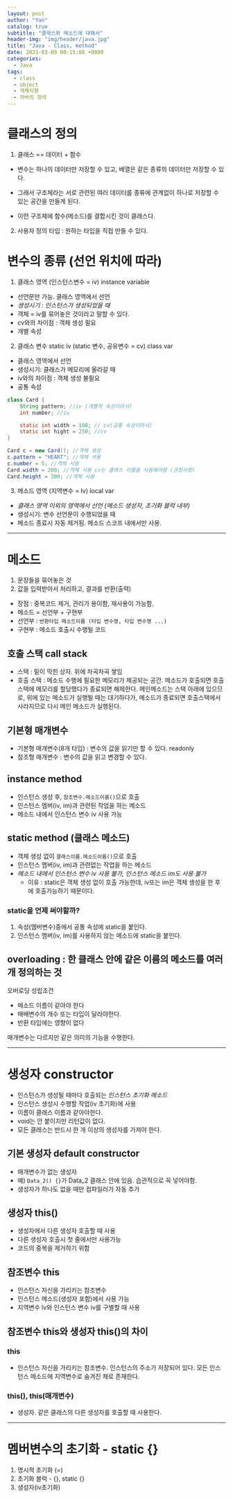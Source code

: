 ```yaml
---
layout: post
author: "Yan"
catalog: true
subtitle: "클래스와 메소드에 대해서"
header-img: "img/header/java.jpg"
title: "Java - Class, method"
date: 2021-03-09 00:15:08 +0000
categories:
  - Java
tags:
  - class
  - object
  - 객체지향
  - 자바의 정석
---
```


# 클래스의 정의

1. 클래스 == 데이터 + 함수

- 변수는 하나의 데이터만 저장할 수 있고, 배열은 같은 종류의 데이터만 저장할 수 있다.

- 그래서 구조체라는 서로 관련된 여러 데이터를 종류에 관계없이 하나로 저장할 수 있는 공간을 만들게 된다.

- 이런 구조체에 함수(메소드)를 결합시킨 것이 클래스다.

2. 사용자 정의 타입 : 원하는 타입을 직접 만들 수 있다.

# 변수의 종류 (선언 위치에 따라)

1. 클래스 영역 (인스턴스변수 = iv) instance variable

- 선언문만 가능. 클래스 영역에서 선언
- _생성시기 : 인스턴스가 생성되었을 때_
- 객체 = iv를 묶어놓은 것이라고 말할 수 있다.
- cv와의 차이점 : 객체 생성 필요
- 개별 속성

2. 클래스 변수 static iv (static 변수, 공유변수 = cv) class var

- 클래스 영역에서 선언
- 생성시기: 클래스가 메모리에 올라갈 때
- iv와의 차이점 : 객체 생성 불필요
- 공통 속성

```java
class Card {
    String pattern; //iv (개별적 속성이라서)
    int number; //iv

    static int width = 100; // cv(공통 속성이라서)
    static int hight = 250; //cv
}

Card c = new Card(); //객체 생성
c.pattern = "HEART"; //객체 사용
c.number = 5; //객체 사용
Card.width = 200; //객체 사용 cv는 클래스 이름을 사용해야함 (권장사항)
Card.height = 300; //객체 사용
```

3. 메소드 영역 (지역변수 = lv) local var

- _클래스 영역 이외의 영역에서 선언 (메소드 생성자, 초기화 블럭 내부)_
- 생성시기: 변수 선언문이 수행되었을 때
- 메소드 종료시 자동 제거됨. 메소드 스코프 내에서만 사용.

---

# 메소드

1. 문장들을 묶어놓은 것
2. 값을 입력받아서 처리하고, 결과를 반환(출력)

- 장점 : 중복코드 제거, 관리가 용이함, 재사용이 가능함.
- 메소드 = 선언부 + 구현부
- 선언부 : `반환타입 메소드이름 (타입 변수명, 타입 변수명 ...)`
- 구현부 : 메소드 호출시 수행될 코드

## 호출 스택 call stack

- 스택 : 밑이 막힌 상자. 위에 차곡차곡 쌓임
- 호출 스택 : 메소드 수행에 필요한 메모리가 제공되는 공간. 메소드가 호출되면 호출스택에 메모리를 할당했다가 종료되면 해제한다. 메인메소드는 스택 아래에 있으므로, 위에 있는 메소드가 실행될 때는 대기하다가, 메소드가 종료되면 호출스택에서 사라지므로 다시 메인 메소드가 실행된다.

## 기본형 매개변수

- 기본형 매개변수(8개 타입) : 변수의 값을 읽기만 할 수 있다. readonly
- 참조형 매개변수 : 변수의 값을 읽고 변경할 수 있다.

## instance method

- 인스턴스 생성 후, `참조변수.메소드이름()`으로 호출
- 인스턴스 멤버(iv, im)과 관련된 작업을 하는 메소드
- 메소드 내에서 인스턴스 변수 iv 사용 가능

## static method (클래스 메소드)

- 객체 생성 없이 `클래스이름.메소드이름()`으로 호출
- 인스턴스 멤버(iv, im)과 관련없는 작업을 하는 메소드
- _메소드 내에서 인스턴스 변수 iv 사용 불가, 인스턴스 메소드 im도 사용 불가_
  - 이유 : static은 객체 생성 없이 호출 가능한데, iv또는 im은 객체 생성을 한 후에 호출가능하기 때문이다.

### static을 언제 써야할까?

1. 속성(멤버변수)중에서 공통 속성에 static을 붙인다.
2. 인스턴스 멤버(iv, im)를 사용하지 않는 메소드에 static을 붙인다.

## overloading : 한 클래스 안에 같은 이름의 메소드를 여러개 정의하는 것

오버로딩 성립조건

- 메소드 이름이 같아야 한다
- 매배변수의 개수 또는 타입이 달라야한다.
- 반환 타입에는 영향이 없다

매개변수는 다르지만 같은 의미의 기능을 수행한다.

---

# 생성자 constructor

- 인스턴스가 생성될 때마다 호출되는 _인스턴스 초기화 메소드_
- 인스턴스 생성시 수행할 작업(iv 초기화)에 사용
- 이름이 클래스 이름과 같아야한다.
- void는 안 붙이지만 리턴값이 없다.
- 모든 클래스는 반드시 한 개 이상의 생성자를 가져야 한다.

## 기본 생성자 default constructor

- 매개변수가 없는 생성자
- 예) `Data_2() {}`가 Data_2 클래스 안에 있음. 습관적으로 꼭 넣어야함.
- 생성자가 하나도 없을 때만 컴파일러가 자동 추가

## 생성자 this()

- 생성자에서 다른 생성자 호출할 때 사용
- 다른 생성자 호출시 첫 줄에서만 사용가능
- 코드의 중복을 제거하기 위함

## 참조변수 this

- 인스턴스 자신을 가리키는 참조변수
- 인스턴스 메소드(생성자 포함)에서 사용 가능
- 지역변수 lv와 인스턴스 변수 iv를 구별할 때 사용

## 참조변수 this와 생성자 this()의 차이

### this

- 인스턴스 자신을 가리키는 참조변수. 인스턴스의 주소가 저장되어 있다. 모든 인스턴스 메소드에 지역변수로 숨겨진 채로 존재한다.

### this(), this(매개변수)

- 생성자. 같은 클래스의 다른 생성자를 호출할 때 사용한다.

---

# 멤버변수의 초기화 - static {}

1. 명시적 초기화 (=)
2. 초기화 블럭 - {}, static {}
3. 생성자(iv초기화)
